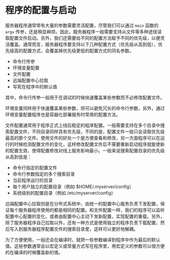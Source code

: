 # 程序的配置与启动

服务器程序通常带有大量的参数需要灵活配置，尽管我们可以通过 `main` 函数的 `argv` 传参，还是稍显麻烦。因此，服务器程序一般需要支持从文件等多种途径读取配置文件启动。另外，我们还需要给不同的配置方法赋予不同的优先级，以便灵活覆盖。通常而言，服务器程序要支持以下几种配置方式（优先级从高到低），优先级高的配置方式，会覆盖掉优先级更低的配置方式的同名参数。

- 命令行传参
- 环境变量配置
- 文件配置
- 远端配置中心拉取
- 写死在程序中的默认值

其中，命令行传参一般用于在调试的时候快速覆盖某些参数而不必修改配置文件。

环境变量同样用于快速覆盖某些参数，但可以避免冗长的命令行参数，另外，通过环境变量配置程序也是容器化部署服务时常用的配置方法。

文件配置通常用于程序正式上线后稳定的程序配置。一般需要支持在多个目录中搜索配置文件，不同目录同样具有优先级，不同的是，配置文件一般只会读取优先级最高的那个文件。使用文件的好处一个是方便查看和修改，另一方面程序可以在运行的时候检测配置文件的变化，这样修改配置文件后不需要重新启动程序就能使新的配置生效，使得配置修改对线上服务影响最小。一般来说搜索配置目录的优先级从高到低是：

- 命令行指定的配置文件
- 命令行参数指定的多个搜索目录
- 当前程序运行的目录
- 每个用户独立的配置目录（例如 $HOME/.myserver/config）
- 系统级别的配置目录（例如 /etc/myserver/config）

远端配置中心拉取则是在分布式系统中，由统一的配置中心服务负责下发配置，保证每个服务器程序使用的都是相同的配置。和文件配置一样，我们的程序可以监听配置中心配置的变化，或者由配置中心主动下发新配置，实现配置的重载。另外，除了服务器程序自己拉取以外，还有一种方式是使用独立的程序负责下载配置，然后写入到服务器程序配置文件的搜索目录里，这样可以更好地解耦。

为了方便使用，一般还会在编译时，就把一些参数编译到程序中作为最后的默认值。这些参数通常会以宏定义或常量方式写在程序里，用宏定义的参数可以很方便的在编译的时候覆盖新的值。